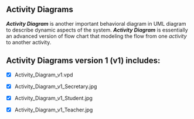 ## Activity Diagrams
**_Activity Diagram_** is another important behavioral diagram in UML diagram to describe dynamic aspects of the system.
**_Activity Diagram_** is essentially an advanced version of flow chart that modeling the flow from one _activity_ to another activity.

## Activity Diagrams version 1 (v1) includes:
- [x] Activity_Diagram_v1.vpd
- [x] Activity_Diagram_v1_Secretary.jpg
- [x] Activity_Diagram_v1_Student.jpg
- [x] Activity_Diagram_v1_Teacher.jpg

